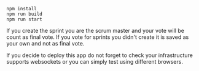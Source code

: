 ```
npm install
npm run build
npm run start
```

If you create the sprint you are the scrum master and your vote will be count as final vote. If you vote for sprints you didn't create it is saved as your own and not as final vote.    

If you decide to deploy this app do not forget to check your infrastructure supports websockets or you can simply test using different browsers.
